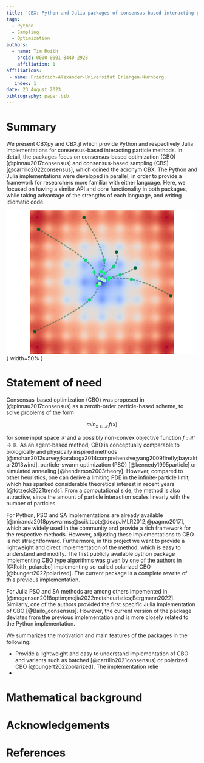 ```yaml
---
title: 'CBX: Python and Julia packages of consensus-based interacting particle methods'
tags:
  - Python
  - Sampling
  - Optimization
authors:
  - name: Tim Roith
    orcid: 0000-0001-8440-2928
    affiliation: 1
affiliations:
 - name: Friedrich-Alexander-Universität Erlangen-Nürnberg
   index: 1
date: 23 August 2023
bibliography: paper.bib
---
```


# Summary

We present CBXpy and CBX.jl which provide Python and respectively Julia implementations for consensus-based interacting particle methods. In detail, the packages focus on consensus-based optimization (CBO) [@pinnau2017consensus] and consensus-based sampling (CBS) [@carrillo2022consensus], which coined the acronym CBX. The Python and Julia implementations were developed in parallel, in order to provide a framework for researchers more familiar with either language. Here, we focused on having a similar API and core functionality in both packages, while taking advantage of the strengths of each language, and writing idiomatic code.

![Visualization of a CBO run for the Ackley function [@ackley2012connectionist].](JOSS.png){ width=50% }

# Statement of need

Consensus-based optimization (CBO) was proposed in [@pinnau2017consensus] as a zeroth-order particle-based scheme, to solve problems of the form

$$
min_{x\in\mathcal{X}} f(x)
$$

for some input space $\mathcal{X}$ and a possibly non-convex objective function $f:\mathcal{X}\to\mathbb{R}$. As an agent-based method, CBO is conceptually comparable to biologically and physically inspired methods [@mohan2012survey;karaboga2014comprehensive;yang2009firefly;bayraktar2013wind], particle-swarm optimization (PSO) [@kennedy1995particle] or simulated annealing [@henderson2003theory]. However, compared to other heuristics, one can derive a limiting PDE in the infinite-particle limit, which has sparked considerable theoretical interest in recent years [@totzeck2021trends]. From a computational side, the method is also attractive, since the amount of particle interaction scales linearly with the number of particles. 

For Python, PSO and SA implementations are already available [@miranda2018pyswarms;@scikitopt;@deapJMLR2012;@pagmo2017], which are widely used in the community and provide a rich framework for the respective methods. However, adjusting these implementations to CBO is not straightforward. Furthermore, in this project we want to provide a lightweight and direct implementation of the method, which is easy to understand and modify. The first publicly available python package implementing CBO type algorithms was given by one of the authors in [@Roith_polarcbo] implementing so-called polarized CBO [@bungert2022polarized]. The current package is a complete rewrite of this previous implementation.

For Julia PSO and SA methods are among others impemented in [@mogensen2018optim;mejia2022metaheuristics;Bergmann2022]. Similarly, one of the authors provided the first specific Julia implementation of CBO [@Bailo_consensus]. However, the current version of the package deviates from the previous implementation and is more closely related to the Python implementation.

We summarizes the motivation and main features of the packages in the following:

- Provide a lightweight and easy to understand implementation of CBO and variants such as batched [@carrillo2021consensus] or polarized CBO [@bungert2022polarized]. The implementation relie
- 

# Mathematical background





# Acknowledgements

# References
